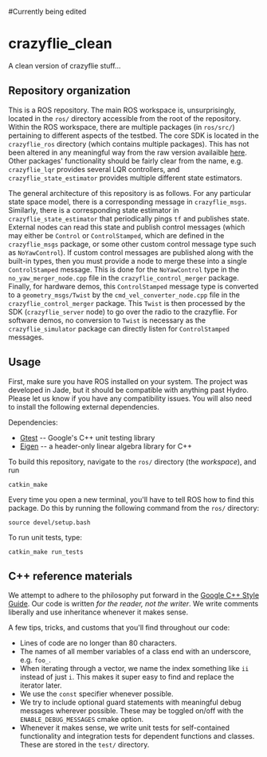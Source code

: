 #Currently being edited

# crazyflie_clean 
A clean version of crazyflie stuff... 

## Repository organization
This is a ROS repository. The main ROS workspace is, unsurprisingly, located in the `ros/` directory accessible from the root of the repository. Within the ROS workspace, there are multiple packages (in `ros/src/`) pertaining to different aspects of the testbed. The core SDK is located in the `crazyflie_ros` directory (which contains multiple packages). This has not been altered in any meaningful way from the raw version availaible [here](https://github.com/whoenig/crazyflie_ros). Other packages' functionality should be fairly clear from the name, e.g. `crazyflie_lqr` provides several LQR controllers, and `crazyflie_state_estimator` provides multiple different state estimators.

The general architecture of this repository is as follows. For any particular state space model, there is a corresponding message in `crazyflie_msgs`. Similarly, there is a corresponding state estimator in `crazyflie_state_estimator` that periodically pings `tf` and publishes state. External nodes can read this state and publish control messages (which may either be `Control` or `ControlStamped`, which are defined in the `crazyflie_msgs` package, or some other custom control message type such as `NoYawControl`). If custom control messages are published along with the built-in types, then you must provide a node to merge these into a single `ControlStamped` message. This is done for the `NoYawControl` type in the `no_yaw_merger_node.cpp` file in the `crazyflie_control_merger` package. Finally, for hardware demos, this `ControlStamped` message type is converted to a `geometry_msgs/Twist` by the `cmd_vel_converter_node.cpp` file in the `crazyflie_control_merger` package. This `Twist` is then processed by the SDK (`crazyflie_server` node) to go over the radio to the crazyflie. For software demos, no conversion to `Twist` is necessary as the `crazyflie_simulator` package can directly listen for `ControlStamped` messages.

## Usage
First, make sure you have ROS installed on your system. The project was developed in Jade, but it should be compatible with anything past Hydro. Please let us know if you have any compatibility issues. You will also need to install the following external dependencies.

Dependencies:
* [Gtest](https://github.com/google/googletest) -- Google's C++ unit testing library
* [Eigen](https://eigen.tuxfamily.org) -- a header-only linear algebra library for C++

To build this repository, navigate to the `ros/` directory (the _workspace_), and run
```
catkin_make
```

Every time you open a new terminal, you'll have to tell ROS how to find this package. Do this by running the following command from the `ros/` directory:
```
source devel/setup.bash
```

To run unit tests, type:
```
catkin_make run_tests
```

## C++ reference materials
We attempt to adhere to the philosophy put forward in the [Google C++ Style Guide](https://google.github.io/styleguide/cppguide.html). Our code is written _for the reader, not the writer_. We write comments liberally and use inheritance whenever it makes sense.

A few tips, tricks, and customs that you'll find throughout our code:
* Lines of code are no longer than 80 characters.
* The names of all member variables of a class end with an underscore, e.g. `foo_`.
* When iterating through a vector, we name the index something like `ii` instead of just `i`. This makes it super easy to find and replace the iterator later.
* We use the `const` specifier whenever possible.
* We try to include optional guard statements with meaningful debug messages wherever possible. These may be toggled on/off with the `ENABLE_DEBUG_MESSAGES` cmake option.
* Whenever it makes sense, we write unit tests for self-contained functionality and integration tests for dependent functions and classes. These are stored in the `test/` directory.
